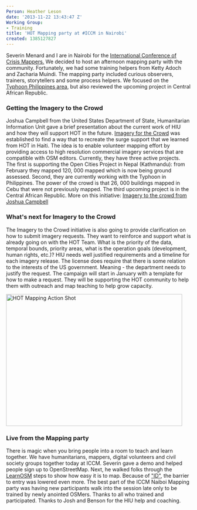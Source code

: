 ```yaml
---
Person: Heather Leson
date: '2013-11-22 13:43:47 Z'
Working Group:
- Training
title: 'HOT Mapping party at #ICCM in Nairobi'
created: 1385127827
---
```

<p>Severin Menard and I are in Nairobi for the <a href="http://crisismappers.net/">International Conference of Crisis Mappers.</a> We decided to host an afternoon mapping party with the community. Fortunately, we had some training helpers from Ketty Adoch and Zacharia Muindi. The mapping party included curious observers, trainers, storytellers and some process helpers. We focused on the <a href="http://wiki.openstreetmap.org/wiki/Typhoon_Haiyan">Typhoon Philippines area</a>, but also reviewed the upcoming project in Central African Republic.<!--break--></p><h3>Getting the Imagery to the Crowd</h3><p>Joshua Campbell from the United States Department of State, Humanitarian Information Unit gave a brief presentation about the current work of HIU and how they will support HOT in the future. <a href="https://hiu.state.gov/ittc/ittc.aspx">Imagery for the Crowd</a> was established to find a way that to recreate the surge support that we learned from HOT in Haiti. The idea is to enable volunteer mapping effort by providing access to high resolution commercial imagery services that are compatible with OSM editors. Currently, they have three active projects. The first is supporting the Open Cities Project in Nepal (Kathmandu): from February they mapped 120, 000 mapped which is now being ground assessed. Second, they are currently working with the Typhoon in Philippines. The power of the crowd is that 26, 000 buildings mapped in Cebu that were not previously mapped. The third upcoming project is in the Central African Republic. More on this initiative: <a href="http://hiu.state.gov/ittc">Imagery to the crowd from Joshua Campbell</a></p><h3><strong>What's next for Imagery to the Crowd</strong></h3><p>The Imagery to the Crowd initiative is also going to provide clarification on how to submit imagery requests. They want to reinforce and support what is already going on with the HOT Team. What is the priority of the data, temporal bounds, priority areas, what is the operation goals (development, human rights, etc.)? HIU needs well justified requirements and a timeline for each imagery release. The license does require that there is some relation to the interests of the US government. Meaning - the department needs to justify the request. The campaign will start in January with a template for how to make a request. They will be supporting the HOT community to help them with outreach and map teaching to help grow capacity.</p><p><img class="image-large" title="HOT Mapping Action Shot" src="/sites/default/files/styles/large/public/HOT_Mapping_Action_Shot_0_0.jpg?itok=ShoZhHYT" alt="HOT Mapping Action Shot" width="480" height="360"></p><h3>Live from the Mapping party</h3><p>There is magic when you bring people into a room to teach and learn together. We have humanitarians, mappers, digital volunteers and civil society groups together today at ICCM. Severin gave a demo and helped people sign up to OpenStreetMap. Next, he walked folks through the <a href="http://learnosm.org/en/">LearnOSM</a> steps to show how easy it is to map. Because of <a href="https://www.mapbox.com/blog/announcing-id/"> "ID"</a>, the barrier to entry was lowered even more. The best part of the ICCM Naiboi Mapping party was having new participants walk into the session late only to be trained by newly anointed OSMers. Thanks to all who trained and participated. Thanks to Josh and Benson for the HIU help and coaching.</p>
